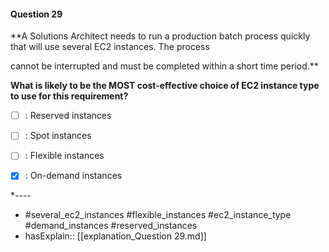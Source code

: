 #### Question  29

**A Solutions Architect needs to run a production batch process quickly that will use several EC2 instances. The process

cannot be interrupted and must be completed within a short time period.**

**What is likely to be the MOST cost-effective choice of EC2 instance type to use for this requirement?**

- [ ] :  Reserved instances

- [ ] :  Spot instances

- [ ] :  Flexible instances

- [x] :  On-demand instances

*----

- #several_ec2_instances #flexible_instances #ec2_instance_type #demand_instances #reserved_instances
- hasExplain:: [[explanation_Question  29.md]]
